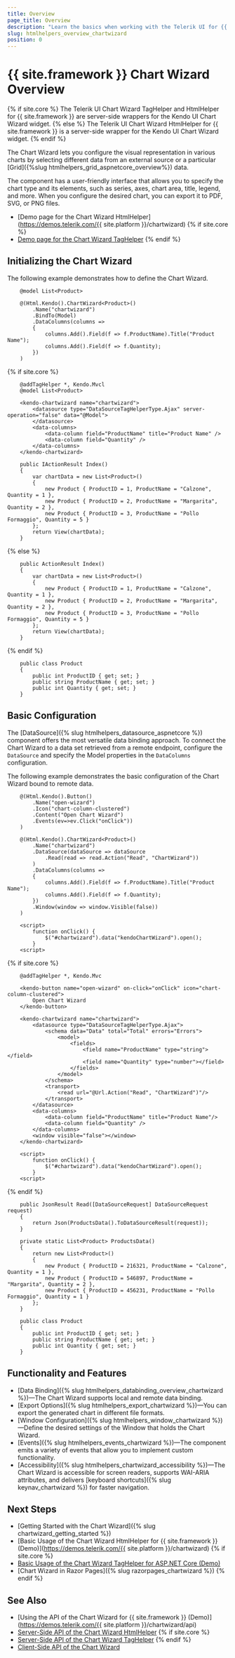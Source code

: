 ```yaml
---
title: Overview
page_title: Overview
description: "Learn the basics when working with the Telerik UI for {{ site.framework }} Chart Wizard component and how to initialize it."
slug: htmlhelpers_overview_chartwizard
position: 0
---
```


# {{ site.framework }} Chart Wizard Overview

{% if site.core %}
The Telerik UI Chart Wizard TagHelper and HtmlHelper for {{ site.framework }} are server-side wrappers for the Kendo UI Chart Wizard widget.
{% else %}
The Telerik UI Chart Wizard HtmlHelper for {{ site.framework }} is a server-side wrapper for the Kendo UI Chart Wizard widget.
{% endif %}

The Chart Wizard lets you configure the visual representation in various charts by selecting different data from an external source or a particular [Grid]({%slug htmlhelpers_grid_aspnetcore_overview%}) data. 

The component has a user-friendly interface that allows you to specify the chart type and its elements, such as series, axes, chart area, title, legend, and more. When you configure the desired chart, you can export it to PDF, SVG, or PNG files.

* [Demo page for the Chart Wizard HtmlHelper](https://demos.telerik.com/{{ site.platform }}/chartwizard)
{% if site.core %}
* [Demo page for the Chart Wizard TagHelper](https://demos.telerik.com/aspnet-core/chartwizard)
{% endif %}

## Initializing the Chart Wizard

The following example demonstrates how to define the Chart Wizard.

```HtmlHelper
    @model List<Product>

    @(Html.Kendo().ChartWizard<Product>()
        .Name("chartwizard")
        .BindTo(Model)
        .DataColumns(columns =>
        {
            columns.Add().Field(f => f.ProductName).Title("Product Name");
            columns.Add().Field(f => f.Quantity);
        })
    )
```
{% if site.core %}
```TagHelper
    @addTagHelper *, Kendo.Mvcl
    @model List<Product>

    <kendo-chartwizard name="chartwizard">
        <datasource type="DataSourceTagHelperType.Ajax" server-operation="false" data="@Model">
        </datasource>
        <data-columns>
            <data-column field="ProductName" title="Product Name" />
            <data-column field="Quantity" />
        </data-columns>
    </kendo-chartwizard>
```
```Controller
    public IActionResult Index()
    {
        var chartData = new List<Product>()
        {
            new Product { ProductID = 1, ProductName = "Calzone",  Quantity = 1 },
            new Product { ProductID = 2, ProductName = "Margarita", Quantity = 2 },
            new Product { ProductID = 3, ProductName = "Pollo Formaggio", Quantity = 5 }
        };
        return View(chartData);
    }
```
{% else %}
```Controller
    public ActionResult Index()
    {
        var chartData = new List<Product>()
        {
            new Product { ProductID = 1, ProductName = "Calzone",  Quantity = 1 },
            new Product { ProductID = 2, ProductName = "Margarita", Quantity = 2 },
            new Product { ProductID = 3, ProductName = "Pollo Formaggio", Quantity = 5 }
        };
        return View(chartData);
    }
```
{% endif %}
```Model
    public class Product
    {
        public int ProductID { get; set; }
        public string ProductName { get; set; }
        public int Quantity { get; set; }
    }
```

## Basic Configuration

The [DataSource]({% slug htmlhelpers_datasource_aspnetcore %}) component offers the most versatile data binding approach. To connect the Chart Wizard to a data set retrieved from a remote endpoint, configure the `DataSource` and specify the Model properties in the `DataColumns` configuration.

The following example demonstrates the basic configuration of the Chart Wizard bound to remote data.

```HtmlHelper
    @(Html.Kendo().Button()
        .Name("open-wizard")
        .Icon("chart-column-clustered")
        .Content("Open Chart Wizard")
        .Events(ev=>ev.Click("onClick"))
    )

    @(Html.Kendo().ChartWizard<Product>()
        .Name("chartwizard")
        .DataSource(dataSource => dataSource
            .Read(read => read.Action("Read", "ChartWizard"))
        )
        .DataColumns(columns =>
        {
            columns.Add().Field(f => f.ProductName).Title("Product Name");
            columns.Add().Field(f => f.Quantity);
        })
        .Window(window => window.Visible(false))
    )

    <script>
        function onClick() {
            $("#chartwizard").data("kendoChartWizard").open();
        }
    <script>
```
{% if site.core %}
```TagHelper
    @addTagHelper *, Kendo.Mvc

    <kendo-button name="open-wizard" on-click="onClick" icon="chart-column-clustered">
        Open Chart Wizard
    </kendo-button>

    <kendo-chartwizard name="chartwizard">
        <datasource type="DataSourceTagHelperType.Ajax">
            <schema data="Data" total="Total" errors="Errors">
                <model>
                    <fields>
                        <field name="ProductName" type="string"></field>
                        <field name="Quantity" type="number"></field>
                    </fields>
                </model>
            </schema>
            <transport>
                <read url="@Url.Action("Read", "ChartWizard")"/>
            </transport>
        </datasource>
        <data-columns>
            <data-column field="ProductName" title="Product Name"/>
            <data-column field="Quantity" />
        </data-columns>
        <window visible="false"></window>
    </kendo-chartwizard>

    <script>
        function onClick() {
            $("#chartwizard").data("kendoChartWizard").open();
        }
    <script>
```
{% endif %}
```Controller
    public JsonResult Read([DataSourceRequest] DataSourceRequest request)
    {
        return Json(ProductsData().ToDataSourceResult(request));
    }

    private static List<Product> ProductsData()
    {
        return new List<Product>()
        {
            new Product { ProductID = 216321, ProductName = "Calzone", Quantity = 1 },
            new Product { ProductID = 546897, ProductName = "Margarita", Quantity = 2 },
            new Product { ProductID = 456231, ProductName = "Pollo Formaggio", Quantity = 1 }
        };
    }
```
```Model
    public class Product
    {
        public int ProductID { get; set; }
        public string ProductName { get; set; }
        public int Quantity { get; set; }
    }
```

## Functionality and Features

* [Data Binding]({% slug htmlhelpers_databinding_overview_chartwizard %})&mdash;The Chart Wizard supports local and remote data binding.
* [Export Options]({% slug htmlhelpers_export_chartwizard %})&mdash;You can export the generated chart in different file formats.
* [Window Configuration]({% slug htmlhelpers_window_chartwizard %})&mdash;Define the desired settings of the Window that holds the Chart Wizard.
* [Events]({% slug htmlhelpers_events_chartwizard %})&mdash;The component emits a variety of events that allow you to implement custom functionality.
* [Accessibility]({% slug htmlhelpers_chartwizard_accessibility %})&mdash;The Chart Wizard is accessible for screen readers, supports WAI-ARIA attributes, and delivers [keyboard shortcuts]({% slug keynav_chartwizard %}) for faster navigation.

## Next Steps

* [Getting Started with the Chart Wizard]({% slug chartwizard_getting_started %})
* [Basic Usage of the Chart Wizard HtmlHelper for {{ site.framework }} (Demo)](https://demos.telerik.com/{{ site.platform }}/chartwizard)
{% if site.core %}
* [Basic Usage of the Chart Wizard TagHelper for ASP.NET Core (Demo)](https://demos.telerik.com/aspnet-core/chartwizard)
* [Chart Wizard in Razor Pages]({% slug razorpages_chartwizard %})
{% endif %}

## See Also

* [Using the API of the Chart Wizard for {{ site.framework }} (Demo)](https://demos.telerik.com/{{ site.platform }}/chartwizard/api)
* [Server-Side API of the Chart Wizard HtmlHelper](/api/chartwizard)
{% if site.core %}
* [Server-Side API of the Chart Wizard TagHelper](/api/taghelpers/chartwizard)
{% endif %}
* [Client-Side API of the Chart Wizard](https://docs.telerik.com/kendo-ui/api/javascript/ui/chartwizard)
